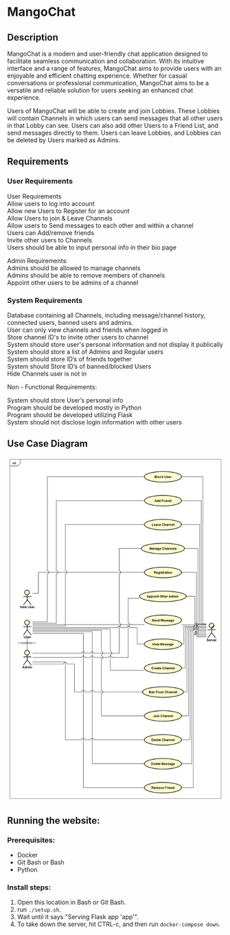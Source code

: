 # MangoChat

## Description
MangoChat is a modern and user-friendly chat application designed to facilitate seamless communication and collaboration. With its intuitive interface and a range of features, MangoChat aims to provide users with an enjoyable and efficient chatting experience. Whether for casual conversations or professional communication, MangoChat aims to be a versatile and reliable solution for users seeking an enhanced chat experience.

Users of MangoChat will be able to create and join Lobbies. These Lobbies will contain Channels in which users can send messages that all other users in that Lobby can see. Users can also add other Users to a Friend List, and send messages directly to them. Users can leave Lobbies, and Lobbies can be deleted by Users marked as Admins.

## Requirements


### User Requirements 
User Requirements   
Allow users to log into account  
Allow new Users to Register for an account  
Allow Users to join & Leave Channels  
Allow users to Send messages to each other and within a channel  
Users can Add/remove friends     
Invite other users to Channels  
Users should be able to input personal info in their bio page  

Admin Requirements:  
Admins should be allowed to manage channels  
Admins should be able to remove members of channels  
Appoint other users to be admins of a channel  



### System Requirements 

Database containing all Channels, including message/channel history, connected users, banned users and admins.  
User can only view channels and friends when logged in  
Store channel ID's to invite other users to channel  
System should store user's personal information and not display it publically  
System should store a list of Admins and Regular users     
System should store ID’s of friends together  
System should Store ID’s of banned/blocked Users   
Hide Channels user is not in  

Non - Functional Requirements:

System should store User’s personal info  
Program should be developed mostly in Python   
Program should be developed utilizing Flask  
System should not disclose login information with other users  



## Use Case Diagram
![Mango Chat Class Diagram](Requirements/MangoUseCase.png)

## Running the website:

### Prerequisites:
- Docker
- Git Bash or Bash
- Python

### Install steps:
1. Open this location in Bash or Git Bash.
2. run `./setup.sh`.
3. Wait until it says "Serving Flask app 'app'".
4. To take down the server, hit CTRL-c, and then run `docker-compose down`.

